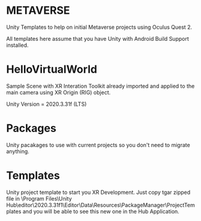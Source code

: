 # METAVERSE

Unity Templates to help on initial Metaverse projects using Oculus Quest 2.

All templates here assume that you have Unity with Android Build Support installed.

# HelloVirtualWorld

Sample Scene with XR Interation Toolkit already imported and applied to the main camera using XR Origin (RIG) object.

Unity Version = 2020.3.31f (LTS)

# Packages

Unity pacakages to use with current projects  so you don't need to migrate anything. 

# Templates

Unity project template to start you XR Development. Just copy tgar zipped file in \Program Files\Unity Hub\editor\2020.3.31f1\Editor\Data\Resources\PackageManager\ProjectTemplates and you will be able to see this new one in the Hub Application.
